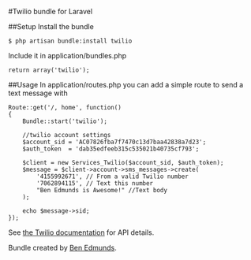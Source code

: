 #Twilio bundle for Laravel

##Setup
Install the bundle  

	$ php artisan bundle:install twilio

Include it in application/bundles.php  

	return array('twilio');


##Usage
In application/routes.php you can add a simple route to send a text message with  

	Route::get('/, home', function()
	{
		Bundle::start('twilio');
		
		//twilio account settings
		$account_sid = 'AC07826fba7f7470c13d7baa42838a7d23';
		$auth_token  = 'dab35edfeeb315c535021b40735cf793';

		$client = new Services_Twilio($account_sid, $auth_token);
		$message = $client->account->sms_messages->create(
			'4155992671', // From a valid Twilio number
			'7062894115', // Text this number
			"Ben Edmunds is Awesome!" //Text body
		);

		echo $message->sid;
	});


See [the Twilio documentation](http://readthedocs.org/docs/twilio-php/en/latest/) for API details.

Bundle created by [Ben Edmunds](http://benedmunds.com).